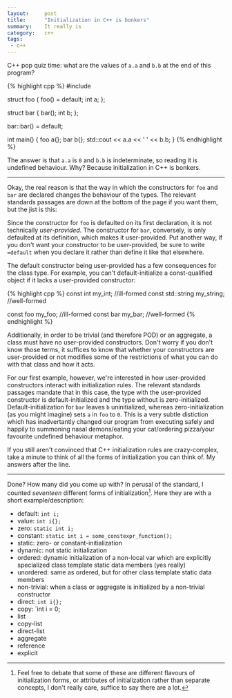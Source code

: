 ```yaml
---
layout:     post
title:      "Initialization in C++ is bonkers"
summary:    It really is
category:   c++
tags:
 - c++ 
---
```


C++ pop quiz time: what are the values of `a.a` and `b.b` at the end of this program?

{% highlight cpp %}
#include <iostream>

struct foo {
    foo() = default;
    int a;
};

struct bar {
    bar();
    int b;
};

bar::bar() = default;

int main() {
    foo a{};
    bar b{};
    std::cout << a.a << ' ' << b.b;
}
{% endhighlight %}

The answer is that `a.a` is `0` and `b.b` is indeterminate, so reading it is undefined behaviour. Why? Because initialization in C++ is bonkers.

---------------------------

Okay, the real reason is that the way in which the constructors for `foo` and `bar` are declared changes the behaviour of the types. The relevant standards passages are down at the bottom of the page if you want them, but the jist is this:

Since the constructor for `foo` is defaulted on its first declaration, it is not technically *user-provided*. The constructor for `bar`, conversely, is only defaulted at its definition, which makes it user-provided. Put another way, if you don't want your constructor to be user-provided, be sure to write `=default` when you declare it rather than define it like that elsewhere.

The default constructor being user-provided has a few consequences for the class type. For example, you can't default-initialize a const-qualified object if it lacks a user-provided constructor:

{% highlight cpp %}
const int my_int;            //ill-formed
const std::string my_string; //well-formed

const foo my_foo; //ill-formed
const bar my_bar; //well-formed
{% endhighlight %}

Additionally, in order to be trivial (and therefore POD) or an aggregate, a class must have no user-provided constructors. Don't worry if you don't know those terms, it suffices to know that whether your constructors are user-provided or not modifies some of the restrictions of what you can do with that class and how it acts.

For our first example, however, we're interested in how user-provided constructors interact with initialization rules. The relevant standards passages mandate that in this case, the type with the user-provided constructor is default-initialized and the type without is zero-initialized. Default-initialization for `bar` leaves `b` uninitialized, whereas zero-initialization (as you might imagine) sets `a` in `foo` to `0`. This is a very subtle distiction which has inadvertantly changed our program from executing safely and happily to summoning nasal demons/eating your cat/ordering pizza/your favourite undefined behaviour metaphor.

If you still aren't convinced that C++ initialization rules are crazy-complex, take a minute to think of all the forms of initialization you can think of. My answers after the line.

--------------------

Done? How many did you come up with? In perusal of the standard, I counted *seventeen* different forms of initialization[^1]. Here they are with a short example/description:

[^1]: Feel free to debate that some of these are different flavours of initialization forms, or attributes of initialization rather than separate concepts, I don't really care, suffice to say there are a lot.

- default: `int i;`
- value: `int i{};`
- zero: `static int i;`
- constant: `static int i = some_constexpr_function();`
- static: zero- or constant-initialization
- dynamic: not static initialization
- ordered: dynamic initialization of a non-local var which are explicitly specialized class template static data members (yes really)
- unordered: same as ordered, but for other class template static data members
- non-trivial: when a class or aggregate is initialized by a non-trivial constructor
- direct: `int i{};`
- copy: `int i = 0;
- list
- copy-list
- direct-list
- aggregate
- reference
- explicit
